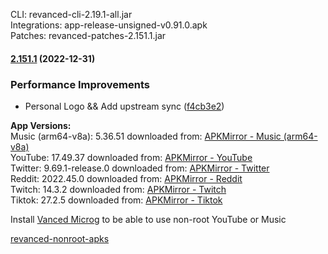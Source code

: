 CLI: revanced-cli-2.19.1-all.jar  
Integrations: app-release-unsigned-v0.91.0.apk  
Patches: revanced-patches-2.151.1.jar  

#### [2.151.1](https://github.com/E85Addict/revanced-patches/compare/v2.151.0...v2.151.1) (2022-12-31)
### Performance Improvements
* Personal Logo && Add upstream sync ([f4cb3e2](https://github.com/E85Addict/revanced-patches/commit/f4cb3e25497e6539d0168c984abc7cde3066c5d9))

  
**App Versions:**  
Music (arm64-v8a): 5.36.51
downloaded from: [APKMirror - Music (arm64-v8a)](https://www.apkmirror.com/apk/google-inc/youtube-music/youtube-music-5-36-51-release/youtube-music-5-36-51-android-apk-download/)  
YouTube: 17.49.37
downloaded from: [APKMirror - YouTube](https://www.apkmirror.com/apk/google-inc/youtube/youtube-17-49-37-release/youtube-17-49-37-2-android-apk-download/)  
Twitter: 9.69.1-release.0
downloaded from: [APKMirror - Twitter](https://www.apkmirror.com/apk/twitter-inc/twitter/twitter-9-69-1-release-0-release/twitter-9-69-1-release-0-2-android-apk-download/)  
Reddit: 2022.45.0
downloaded from: [APKMirror - Reddit](https://www.apkmirror.com/apk/redditinc/reddit/reddit-2022-45-0-release/reddit-2022-45-0-2-android-apk-download/)  
Twitch: 14.3.2
downloaded from: [APKMirror - Twitch](https://www.apkmirror.com/apk/twitch-interactive-inc/twitch/twitch-14-3-2-release/twitch-live-game-streaming-14-3-2-android-apk-download/)  
Tiktok: 27.2.5
downloaded from: [APKMirror - Tiktok](https://www.apkmirror.com/apk/tiktok-pte-ltd/tik-tok-including-musical-ly/tik-tok-including-musical-ly-27-2-5-release/tiktok-27-2-5-android-apk-download/)  

Install [Vanced Microg](https://github.com/inotia00/VancedMicroG/releases) to be able to use non-root YouTube or Music  

[revanced-nonroot-apks](https://github.com/E85Addict/revanced-nonroot-apks)  
